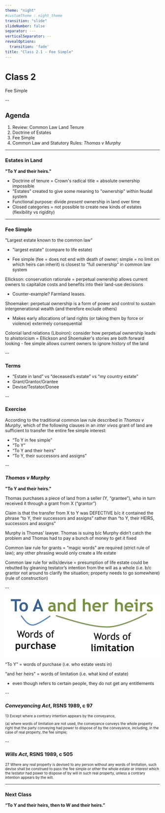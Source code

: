 ```yaml
---
theme: "night"
#customTheme : night_theme
transition: "slide"
slideNumber: false
separator: ---
verticalSeparator: --
revealOptions:
  transition: 'fade'
title: "Class 2.1 - Fee Simple"
---
```


# Class 2

Fee Simple

--

## Agenda

1. Review: Common Law Land Tenure
2. Doctrine of Estates
3. Fee Simple
4. Common Law and Statutory Rules: *Thomas v Murphy*

---

### Estates in Land

**"To Y and their heirs."**

<aside class="notes">

- Doctrine of tenure = Crown's radical title = absolute ownership impossible
- "Estates" created to give some meaning to "ownership" within feudal system
- Functional purpose: divide *present* ownership in land over time 
- Closed categories = not possible to create new kinds of estates (flexibility vs rigidity)

</aside>


---

### Fee Simple

"Largest estate known to the common law"

<aside class="notes">

- "largest estate" (compare to life estate)

- Fee simple (fee = does not end with death of owner; simple = no limit on which heirs can inherit) is closest to “full ownership” in common law system


Ellickson: conservation rationale = perpetual ownership allows current owners to capitalize costs and benefits into their land-use decisions

- Counter-example? Farmland leases.

Shoemaker: perpetual ownership is a form of power and control to sustain intergenerational wealth (and therefore exclude others)

- Makes early allocations of land rights (or taking them by force or violence) extermely consequential 

Colonial land relations (Liboiron): consider how perpetual ownership leads to ahistoricism = Ellickson and Shoemaker's stories are both forward looking - fee simple allows current owners to ignore history of the land 

</aside>

--

### Terms

- “Estate in land” vs “deceased’s estate” vs “my country estate”  
- Grant/Grantor/Grantee  
- Devise/Testator/Donee 

--

### Exercise

According to the traditional common law rule described in *Thomas v Murphy*, which of the following clauses in an *inter vivos* grant of land are sufficient to transfer the entire fee simple interest:  

- “To Y in fee simple”  
- “To Y”  
- “To Y and their heirs”  
- “To Y, their successors and assigns” 

--

### *Thomas v Murphy*

**"To Y and their heirs."**

<aside class="notes">

Thomas purchases a piece of land from a seller (Y, “grantee”), who in turn received it through a grant from X (“grantor”)

Claim is that the transfer from X to Y was DEFECTIVE b/c it contained the phrase “to Y, their successors and assigns” rather than “to Y, their HEIRS, successors and assigns”

Murphy is Thomas’ lawyer. Thomas is suing b/c Murphy didn’t catch the problem and Thomas had to pay a bunch of money to get it fixed

Common law rule for grants = “magic words” are required (strict rule of law); any other phrasing would only create a life estate

Common law rule for wills/devise = presumption of life estate could be rebutted by gleaning testator’s intention from the will as a whole (i.e. b/c grantor not around to clarify the situation; property needs to go somewhere) (rule of construction)

</aside>

--

![](purchase-limitation.jpg)

<aside class="notes">

“To Y” = words of purchase (i.e. who estate vests in)

“and her heirs” = words of limitation (i.e. what kind of estate)

- even though refers to certain people, they do not get any entitlements

</aside> 

--

### *Conveyancing Act*, RSNS 1989, c 97

<small>

13 Except where a contrary intention appears by the conveyance,

(a)  where words of limitation are not used, the conveyance conveys the whole property right that the party conveying had power to dispose of by the conveyance, including, in the case of real property, the fee simple;

</small>

--

### *Wills Act*, RSNS 1989, c 505

<small>

27 Where any real property is devised to any person without any words of limitation, such devise shall be construed to pass the fee simple or other the whole estate or interest which the testator had power to dispose of by will in such real property, unless a contrary intention appears by the will.

</small>

---

### Next Class

**“To Y and their heirs, then to W and their heirs.”**


